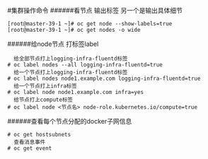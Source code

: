 #集群操作命令
######看节点 输出标签 另一个是输出具体细节
```batch
[root@master-39-1 ~]# oc get node --show-labels=true 
[root@master-39-1 ~]# oc get nodes -o wide
```
######给node节点 打标签label
```batch
  给全部节点打上logging-infra-fluentd标签
# oc label nodes --all logging-infra-fluentd=true
  给一个节点打上logging-infra-fluentd标签
# oc label nodes node1.example.com logging-infra-fluentd=true
  给一个节点打上infra标签
# oc label node node1.example.com infra=yes
  给节点打上compute标签
# oc label node <节点名> node-role.kubernetes.io/compute=true
```
######查看每个节点分配的docker子网信息
```batch
# oc get hostsubnets
  查看消息事件
# oc get event   
```

